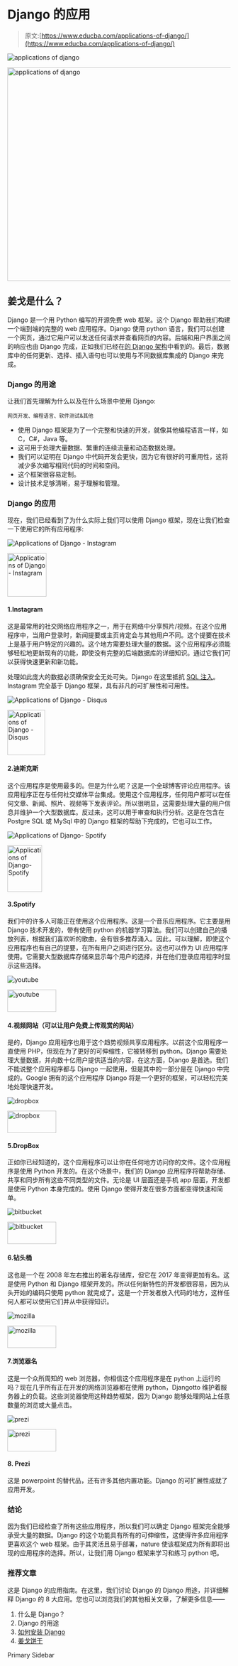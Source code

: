 # Django 的应用

> 原文:[https://www.educba.com/applications-of-django/](https://www.educba.com/applications-of-django/)

![applications of django](../Images/0dc57a83c26e697fb7265c379ab1dbcf.png)

<noscript><img class="alignnone size-full wp-image-264197" src="../Images/0dc57a83c26e697fb7265c379ab1dbcf.png" alt="applications of django" width="860" height="481" srcset="https://cdn.educba.com/academy/wp-content/uploads/2019/12/applications-of-django.jpg 860w, https://cdn.educba.com/academy/wp-content/uploads/2019/12/applications-of-django-300x168.jpg 300w, https://cdn.educba.com/academy/wp-content/uploads/2019/12/applications-of-django-768x430.jpg 768w" sizes="(max-width: 860px) 100vw, 860px" data-original-src="https://cdn.educba.com/academy/wp-content/uploads/2019/12/applications-of-django.jpg"/></noscript>

## 姜戈是什么？

Django 是一个用 Python 编写的开源免费 web 框架。这个 Django 帮助我们构建一个端到端的完整的 web 应用程序。Django 使用 python 语言，我们可以创建一个网页，通过它用户可以发送任何请求并查看网页的内容。后端和用户界面之间的响应也由 Django 完成，正如我们已经在[的 Django 架构](https://www.educba.com/django-architecture/)中看到的。最后，数据库中的任何更新、选择、插入语句也可以使用与不同数据库集成的 Django 来完成。

### Django 的用途

让我们首先理解为什么以及在什么场景中使用 Django:

<small>网页开发、编程语言、软件测试&其他</small>

*   使用 Django 框架是为了一个完整和快速的开发，就像其他编程语言一样，如 C，C#，Java 等。
*   这可用于处理大量数据、繁重的连续流量和动态数据处理。
*   我们可以证明在 Django 中代码开发会更快，因为它有很好的可重用性，这将减少多次编写相同代码的时间和空间。
*   这个框架很容易定制。
*   设计技术足够清晰，易于理解和管理。

### Django 的应用

现在，我们已经看到了为什么实际上我们可以使用 Django 框架，现在让我们检查一下使用它的所有应用程序:

![Applications of Django - Instagram ](../Images/5d742032352612457b114665a402ddba.png)

<noscript><img class="alignleft wp-image-263384 size-full" src="../Images/5d742032352612457b114665a402ddba.png" alt="Applications of Django - Instagram " width="88" height="98" data-original-src="https://cdn.educba.com/academy/wp-content/uploads/2019/12/instragram-logo.png"/></noscript>

#### 1.Instagram

这是最常用的社交网络应用程序之一，用于在网络中分享照片/视频。在这个应用程序中，当用户登录时，新闻提要或主页肯定会与其他用户不同。这个提要在技术上是基于用户特定的兴趣的。这个地方需要处理大量的数据。这个应用程序必须能够轻松地更新现有的功能，即使没有完整的后端数据库的详细知识。通过它我们可以获得快速更新和新功能。

处理如此庞大的数据必须确保安全无处可失。Django 在这里抵抗 [SQL 注入](https://www.educba.com/what-is-sql-injection/)。Instagram 完全基于 Django 框架，具有非凡的可扩展性和可用性。

![Applications of Django - Disqus ](../Images/27dbbf00663d7ab6ad3e212524082eab.png)

<noscript><img class="alignleft wp-image-263387 size-full" src="../Images/27dbbf00663d7ab6ad3e212524082eab.png" alt="Applications of Django - Disqus " width="85" height="102" data-original-src="https://cdn.educba.com/academy/wp-content/uploads/2019/12/disqus-logo.png"/></noscript>

#### 2.迪斯克斯

这个应用程序是使用最多的。但是为什么呢？这是一个全球博客评论应用程序。该应用程序正在与任何社交媒体平台集成。使用这个应用程序，任何用户都可以在任何文章、新闻、照片、视频等下发表评论。所以很明显，这需要处理大量的用户信息并维护一个大型数据库。反过来，这可以用于审查和执行分析。这是在包含在 Postgre SQL 或 MySql 中的 Django 框架的帮助下完成的，它也可以工作。

![Applications of Django- Spotify ](../Images/84e4b5fe4a9a1e9fbf26073301511049.png)

<noscript><img class="alignleft wp-image-263388 size-full" src="../Images/84e4b5fe4a9a1e9fbf26073301511049.png" alt="Applications of Django- Spotify " width="78" height="105" data-original-src="https://cdn.educba.com/academy/wp-content/uploads/2019/12/spotify-logo.png"/></noscript>

#### 3.Spotify

我们中的许多人可能正在使用这个应用程序。这是一个音乐应用程序。它主要是用 Django 技术开发的，带有使用 python 的机器学习算法。我们可以创建自己的播放列表，根据我们喜欢听的歌曲，会有很多推荐涌入。因此，可以理解，即使这个应用程序也有自己的提要，在所有用户之间进行区分。这也可以作为 UI 应用程序使用。它需要大型数据库存储来显示每个用户的选择，并在他们登录应用程序时显示这些选择。

![youtube ](../Images/7728de02c8b735aedb921776d970a3b2.png)

<noscript><img class=" wp-image-263389 alignleft" src="../Images/7728de02c8b735aedb921776d970a3b2.png" alt="youtube " width="110" height="50" data-original-src="https://cdn.educba.com/academy/wp-content/uploads/2019/12/youtube-logo.png"/></noscript>

#### 4.视频网站（可以让用户免费上传观赏的网站）

是的，Django 应用程序也用于这个趋势视频共享应用程序。以前这个应用程序一直使用 PHP，但现在为了更好的可伸缩性，它被转移到 python。Django 需要处理大量数据，并向数十亿用户提供适当的内容，在这方面，Django 是首选。我们不能说整个应用程序都与 Django 一起使用，但是其中的一部分是在 Django 中完成的。Google 拥有的这个应用程序 Django 将是一个更好的框架，可以轻松完美地处理快速开发。

![dropbox ](../Images/81ca5e2dd3a7ebe39002667de8b096b5.png)

<noscript><img class="size-full wp-image-263391 alignleft" src="../Images/81ca5e2dd3a7ebe39002667de8b096b5.png" alt="dropbox " width="110" height="50" data-original-src="https://cdn.educba.com/academy/wp-content/uploads/2019/12/dropbox-logo.png"/></noscript>

#### 5.DropBox

正如你已经知道的，这个应用程序可以让你在任何地方访问你的文件。这个应用程序是使用 Python 开发的。在这个场景中，我们的 Django 应用程序将帮助存储、共享和同步所有这些不同类型的文件。无论是 UI 层面还是手机 app 层面，开发都是使用 Python 本身完成的。使用 Django 使得开发在很多方面都变得快速和简单。

![bitbucket ](../Images/e72e5716709ba0b7562d9e39aa779c90.png)

<noscript><img class="size-full wp-image-263392 alignleft" src="../Images/e72e5716709ba0b7562d9e39aa779c90.png" alt="bitbucket " width="110" height="50" data-original-src="https://cdn.educba.com/academy/wp-content/uploads/2019/12/bitbucket-logo.png"/></noscript>

#### 6.钻头桶

这也是一个在 2008 年左右推出的著名存储库，但它在 2017 年变得更加有名。这是使用 Python 和 Django 框架开发的。所以任何新特性的开发都很容易，因为从头开始的编码只使用 python 就完成了。这是一个开发者放入代码的地方，这样任何人都可以使用它们并从中获得知识。

![mozilla ](../Images/1588c79a591157f2d35d98b48463d333.png)

<noscript><img class="size-full wp-image-263394 alignleft" src="../Images/1588c79a591157f2d35d98b48463d333.png" alt="mozilla " width="110" height="50" data-original-src="https://cdn.educba.com/academy/wp-content/uploads/2019/12/mozilla-logo.png"/></noscript>

#### 7.浏览器名

这是一个众所周知的 web 浏览器，你相信这个应用程序是在 python 上运行的吗？现在几乎所有正在开发的网络浏览器都在使用 python，Djangotto 维护着服务器上的负载。这些浏览器使用这种趋势框架，因为 Django 能够处理网站上任意数量的浏览或大量点击。

![prezi ](../Images/d6fdb7416b6b5aeabdb72b60994473fc.png)

<noscript><img class="size-full wp-image-263395 alignleft" src="../Images/d6fdb7416b6b5aeabdb72b60994473fc.png" alt="prezi " width="110" height="50" data-original-src="https://cdn.educba.com/academy/wp-content/uploads/2019/12/prezi-logo.png"/></noscript>

#### 8\. Prezi

这是 powerpoint 的替代品，还有许多其他内置功能。Django 的可扩展性成就了应用开发。

### 结论

因为我们已经检查了所有这些应用程序，所以我们可以确定 Django 框架完全能够承受大量的数据。Django 的这个功能具有所有的可伸缩性，这使得许多应用程序更喜欢这个 web 框架。由于其灵活且易于部署，nature 使该框架成为所有即将出现的应用程序的选择。所以，让我们用 Django 框架来学习和练习 python 吧。

### 推荐文章

这是 Django 的应用指南。在这里，我们讨论 Django 的 Django 用途，并详细解释 Django 的 8 大应用。您也可以浏览我们的其他相关文章，了解更多信息——

1.  什么是 Django？
2.  Django 的用途
3.  [如何安装 Django](https://www.educba.com/install-django/)
4.  [姜戈饼干](https://www.educba.com/django-cookies/)

<footer class="entry-footer">

<aside class="sidebar sidebar-primary widget-area" role="complementary" aria-label="Primary Sidebar">Primary Sidebar</aside>

</footer>